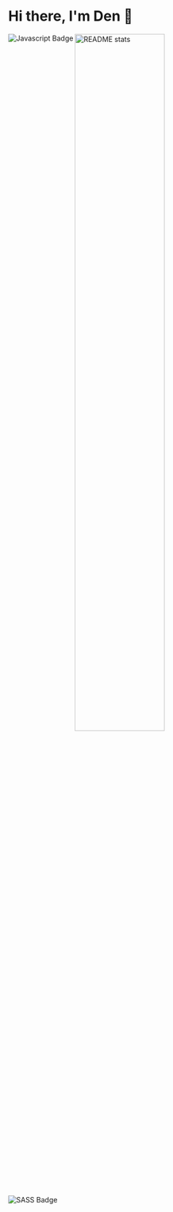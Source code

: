 # Hi there, I'm Den 👋

<img alt="README stats" width="60%" src="https://github-readme-stats.vercel.app/api?username=den1k0n&show_icons=true&theme=tokyonight"/>

<img alt="Javascript Badge" align="left" src="https://img.shields.io/badge/javascript-%23323330.svg?style=for-the-badge&logo=javascript&logoColor=%23F7DF1E"/>
<img alt="SASS Badge" align="left" src="https://img.shields.io/badge/SASS-hotpink.svg?style=for-the-badge&logo=SASS&logoColor=white"/>

[comment]: <> (<img align="left" width="47%" src="https://github-readme-stats.vercel.app/api/top-langs/?username=den1k0n&layout=compact"/>)


